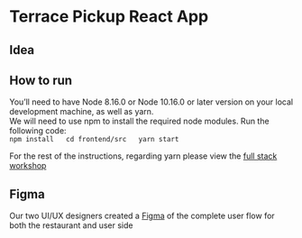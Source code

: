 # Terrace Pickup React App
## Idea
## How to run
You’ll need to have Node 8.16.0 or Node 10.16.0 or later version on your local development machine, as well as yarn.  
We will need to use npm to install the required node modules. 
Run the following code:  
`
npm install  
cd frontend/src  
yarn start  
`  

For the rest of the instructions, regarding yarn please view the [full stack workshop](https://github.com/HackOurCampus/fullstack-integration-workshop/blob/master/frontend/README.md)

## Figma
Our two UI/UX designers created a [Figma](https://www.figma.com/file/YSXPWkmC3BhqieXJ3bdVMZ/Terrace?node-id=0%3A1) of the complete user flow for both the restaurant and user side
